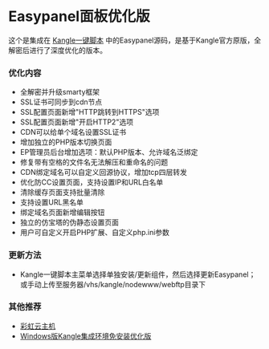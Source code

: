 # Easypanel面板优化版

这个是集成在 [Kangle一键脚本](http://kangle.cccyun.cn/) 中的Easypanel源码，是基于Kangle官方原版，全解密后进行了深度优化的版本。

### 优化内容

- 全解密并升级smarty框架
- SSL证书可同步到cdn节点
- SSL配置页面新增"HTTP跳转到HTTPS"选项
- SSL配置页面新增"开启HTTP2"选项
- CDN可以给单个域名设置SSL证书
- 增加独立的PHP版本切换页面
- EP管理员后台增加选项：默认PHP版本、允许域名泛绑定
- 修复带有空格的文件名无法解压和重命名的问题
- CDN绑定域名可以自定义回源协议，增加tcp四层转发
- 优化防CC设置页面，支持设置IP和URL白名单
- 清除缓存页面支持批量清除
- 支持设置URL黑名单
- 绑定域名页面新增编辑按钮
- 独立的仿宝塔的伪静态设置页面
- 用户可自定义开启PHP扩展、自定义php.ini参数

### 更新方法

- Kangle一键脚本主菜单选择单独安装/更新组件，然后选择更新Easypanel；或手动上传至服务器/vhs/kangle/nodewww/webftp目录下

### 其他推荐

- [彩虹云主机](https://www.cccyun.net/)
- [Windows版Kangle集成环境免安装优化版](https://blog.cccyun.cn/post-465.html)
